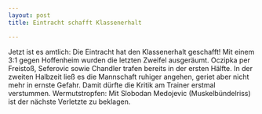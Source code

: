 ```yaml
---
layout: post
title: Eintracht schafft Klassenerhalt

---
```


Jetzt ist es amtlich: Die Eintracht hat den Klassenerhalt geschafft! Mit einem 3:1 gegen Hoffenheim wurden die letzten Zweifel ausgeräumt. Oczipka per Freistoß, Seferovic sowie Chandler trafen bereits in der ersten Hälfte. In der zweiten Halbzeit ließ es die Mannschaft ruhiger angehen, geriet aber nicht mehr in ernste Gefahr. Damit dürfte die Kritik am Trainer erstmal verstummen. Wermutstropfen: Mit Slobodan Medojevic (Muskelbündelriss) ist der nächste Verletzte zu beklagen.


